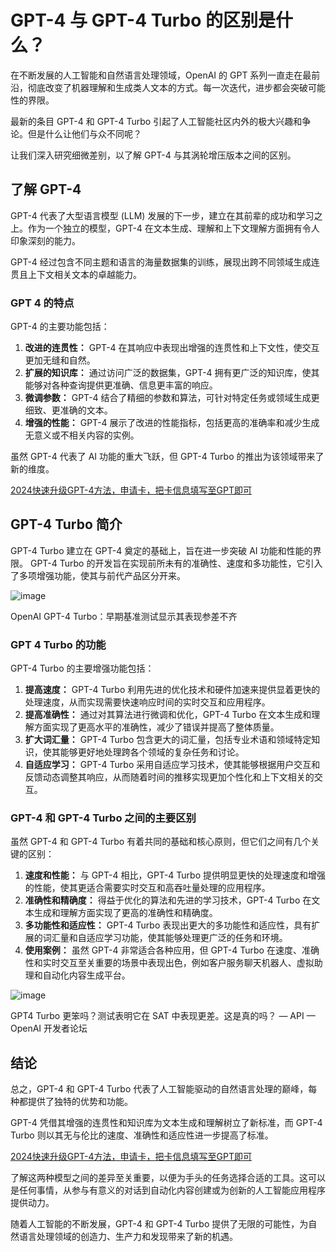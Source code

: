# GPT-4 与 GPT-4 Turbo 的区别是什么？

在不断发展的人工智能和自然语言处理领域，OpenAI 的 GPT 系列一直走在最前沿，彻底改变了机器理解和生成类人文本的方式。每一次迭代，进步都会突破可能性的界限。

最新的条目 GPT-4 和 GPT-4 Turbo 引起了人工智能社区内外的极大兴趣和争论。但是什么让他们与众不同呢？

让我们深入研究细微差别，以了解 GPT-4 与其涡轮增压版本之间的区别。

## 了解 GPT-4

GPT-4 代表了大型语言模型 (LLM) 发展的下一步，建立在其前辈的成功和学习之上。作为一个独立的模型，GPT-4 在文本生成、理解和上下文理解方面拥有令人印象深刻的能力。

GPT-4 经过包含不同主题和语言的海量数据集的训练，展现出跨不同领域生成连贯且上下文相关文本的卓越能力。

### GPT 4 的特点

GPT-4 的主要功能包括：

1. **改进的连贯性：** GPT-4 在其响应中表现出增强的连贯性和上下文性，使交互更加无缝和自然。
2. **扩展的知识库：** 通过访问广泛的数据集，GPT-4 拥有更广泛的知识库，使其能够对各种查询提供更准确、信息更丰富的响应。
3. **微调参数：** GPT-4 结合了精细的参数和算法，可针对特定任务或领域生成更细致、更准确的文本。
4. **增强的性能：** GPT-4 展示了改进的性能指标，包括更高的准确率和减少生成无意义或不相关内容的实例。

虽然 GPT-4 代表了 AI 功能的重大飞跃，但 GPT-4 Turbo 的推出为该领域带来了新的维度。

[2024快速升级GPT-4方法，申请卡，把卡信息填写至GPT即可](https://gpt.fomepay.com/#/pages/login/index?d=Q3DD80)

## GPT-4 Turbo 简介

GPT-4 Turbo 建立在 GPT-4 奠定的基础上，旨在进一步突破 AI 功能和性能的界限。 GPT-4 Turbo 的开发旨在实现前所未有的准确性、速度和多功能性，它引入了多项增强功能，使其与前代产品区分开来。

![image](https://github.com/es7332156/GPT/assets/169882895/bf4c6c45-7516-4d54-a456-cb5bd82bffc6)



OpenAI GPT-4 Turbo：早期基准测试显示其表现参差不齐

### GPT 4 Turbo 的功能

GPT-4 Turbo 的主要增强功能包括：

1. **提高速度：** GPT-4 Turbo 利用先进的优化技术和硬件加速来提供显着更快的处理速度，从而实现需要快速响应时间的实时交互和应用程序。
2. **提高准确性：** 通过对其算法进行微调和优化，GPT-4 Turbo 在文本生成和理解方面实现了更高水平的准确性，减少了错误并提高了整体质量。
3. **扩大词汇量：** GPT-4 Turbo 包含更大的词汇量，包括专业术语和领域特定知识，使其能够更好地处理跨各个领域的复杂任务和讨论。
4. **自适应学习：** GPT-4 Turbo 采用自适应学习技术，使其能够根据用户交互和反馈动态调整其响应，从而随着时间的推移实现更加个性化和上下文相关的交互。

### GPT-4 和 GPT-4 Turbo 之间的主要区别

虽然 GPT-4 和 GPT-4 Turbo 有着共同的基础和核心原则，但它们之间有几个关键的区别：

1. **速度和性能：** 与 GPT-4 相比，GPT-4 Turbo 提供明显更快的处理速度和增强的性能，使其更适合需要实时交互和高吞吐量处理的应用程序。
2. **准确性和精确度：** 得益于优化的算法和先进的学习技术，GPT-4 Turbo 在文本生成和理解方面实现了更高的准确性和精确度。
3. **多功能性和适应性：** GPT-4 Turbo 表现出更大的多功能性和适应性，具有扩展的词汇量和自适应学习功能，使其能够处理更广泛的任务和环境。
4. **使用案例：** 虽然 GPT-4 非常适合各种应用，但 GPT-4 Turbo 在速度、准确性和实时交互至关重要的场景中表现出色，例如客户服务聊天机器人、虚拟助理和自动化内容生成平台。

![image](https://github.com/es7332156/GPT/assets/169882895/b8e118ef-71d3-426a-ae00-e8ad03d120c3)



GPT4 Turbo 更笨吗？测试表明它在 SAT 中表现更差。这是真的吗？ — API — OpenAI 开发者论坛

## 结论

总之，GPT-4 和 GPT-4 Turbo 代表了人工智能驱动的自然语言处理的巅峰，每种都提供了独特的优势和功能。

GPT-4 凭借其增强的连贯性和知识库为文本生成和理解树立了新标准，而 GPT-4 Turbo 则以其无与伦比的速度、准确性和适应性进一步提高了标准。

[2024快速升级GPT-4方法，申请卡，把卡信息填写至GPT即可](https://gpt.fomepay.com/#/pages/login/index?d=Q3DD80)

了解这两种模型之间的差异至关重要，以便为手头的任务选择合适的工具。这可以是任何事情，从参与有意义的对话到自动化内容创建或为创新的人工智能应用程序提供动力。

随着人工智能的不断发展，GPT-4 和 GPT-4 Turbo 提供了无限的可能性，为自然语言处理领域的创造力、生产力和发现带来了新的机遇。
